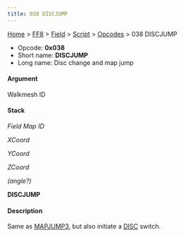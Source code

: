 ```yaml
---
title: 038 DISCJUMP
---
```


[Home](../../../../Main%20Page.md.md) > [FF8](../../../../FF8.md) > [Field](../../../Field.md) > [Script](../../Script.md) > [Opcodes](../Opcodes.md) > 038 DISCJUMP

-   Opcode: **0x038**
-   Short name: **DISCJUMP**
-   Long name: Disc change and map jump

#### Argument

Walkmesh ID

#### Stack

  
*Field Map ID*

*XCoord*

*YCoord*

*ZCoord*

*(angle?)*

**DISCJUMP**

#### Description

Same as [MAPJUMP3][], but also initiate a [DISC][] switch.

  [MAPJUMP3]: 02A%20MAPJUMP3.md "wikilink"
  [DISC]: 11F%20DISC.md "wikilink"
